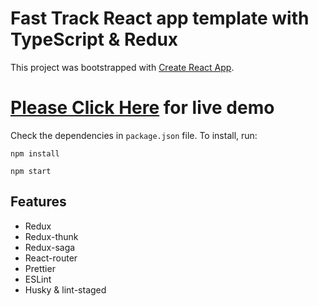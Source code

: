 # Fast Track React app template with TypeScript & Redux 
This project was bootstrapped with [Create React App](https://github.com/facebook/create-react-app).

# [Please Click Here](https://c-api-reeactapp.netlify.app/) for live demo

Check the dependencies in `package.json` file. To install, run:
```
npm install
```
```
npm start
```

## Features
* Redux
* Redux-thunk
* Redux-saga
* React-router
* Prettier
* ESLint
* Husky & lint-staged
